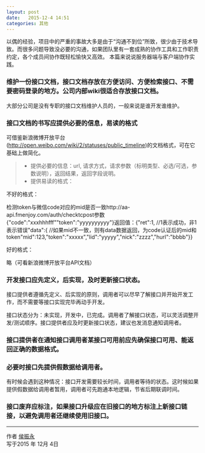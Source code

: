 ```yaml
---
layout: post
date:   2015-12-4 14:51
categories: 其他
---
```


以偶的经验，项目中的严重的事故大多是由于“沟通不到位”所致，很少由于技术导致。而很多问题导致没必要的沟通，如果团队里有一套成熟的协作工具和工作职责约定，各个成员间协作既轻松愉快又高效。
本篇来说说服务器端与客户端协作实践。

### 维护一份接口文档，接口文档存放在方便访问、方便检索接口、不需要密码登录的地方。公司内部wiki很适合存放接口文档。

大部分公司是没有专职的接口文档维护人员的，一般来说是谁开发谁维护。

### 接口文档的书写应提供必要的信息，易读的格式

可借鉴新浪微博开放平台(http://open.weibo.com/wiki/2/statuses/public_timeline)的文档格式，可在它基础上做简化。

> * 提供必要的信息：url, 请求方式，请求参数（标明类型、必选/可选，参数说明），返回结果，返回字段说明。
> * 提供易读的格式：

不好的格式：

检测token与微信code对应的mid是否一致http://aa-api.fmenjoy.com/auth/checktcpost参数{"code":"xxxhhhfff""token":"yyyyyyyyyy"}返回值：{"ret":1, //1表示成功，非1表示错误"data":{ //如果mid不一致，则有data数据返回，为code认证后的mid和token"mid":123,"token":"xxxxx","lid":"yyyyy","nick":"zzzz","hurl":"bbbb"}}

好的格式：

略（可看新浪微博开放平台API文档）

### 开发接口应先定义，后实现，及时更新接口状态。

接口提供者遵循先定义、后实现的原则，调用者可以尽早了解接口并开始开发工作，而不需要等接口实现完毕再动手开发。

接口状态分为：未实现，开发中，已完成。调用者了解接口状态，可以灵活调整开发/测试顺序。接口提供者应及时更新接口状态，建议也发消息通知调用者。

### 接口提供者在通知接口调用者某接口可用前应先确保接口可用、能返回正确的数据格式。

### 必要时接口先提供假数据给调用者。

有时候会遇到这种情况：接口开发需要较长时间，调用者等待的状态。这时候如果提供假数据给调用者暂用，调用者可先跑通本地逻辑，节省后期联调时间。

### 接口废弃应标注，如果接口升级应在旧接口的地方标注上新接口链接，以避免调用者还继续使用旧接口。


------

作者 [侯振永][1]     
写于2015 年 12月 4日

[1]: https://zhenyonghou.github.io/